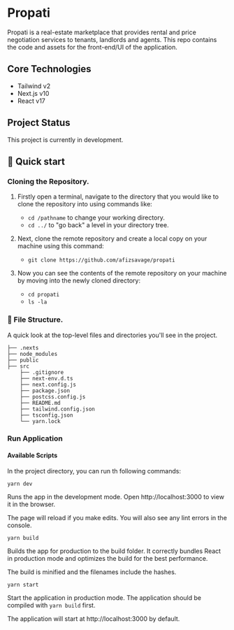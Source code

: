 # Propati

Propati is a real-estate marketplace that provides rental and price negotiation services to tenants, landlords and agents. This repo contains the code and assets for the front-end/UI of the application.

## Core Technologies

- Tailwind v2
- Next.js v10
- React v17

## Project Status

This project is currently in development.

## 🚀 Quick start

### Cloning the Repository.

1.  Firstly open a terminal, navigate to the directory that you would like to clone the repository into using commands like:

    - `cd /pathname` to change your working directory.
    - `cd ../` to "go back" a level in your directory tree.

2.  Next, clone the remote repository and create a local copy on your machine using this command:

    - `git clone https://github.com/afizsavage/propati`

3.  Now you can see the contents of the remote repository on your machine by moving into the newly cloned directory:

    - `cd propati`
    - `ls -la`

### 🧐 File Structure.

A quick look at the top-level files and directories you'll see in the project.

    ├── .nexts
    ├── node_modules
    ├── public
    ├── src
        ├── .gitignore
        ├── next-env.d.ts
        ├── next.config.js
        ├── package.json
        ├── postcss.config.js
        ├── README.md
        ├── tailwind.config.json
        ├── tsconfig.json
        └── yarn.lock

### Run Application

#### Available Scripts

In the project directory, you can run th following commands:

`yarn dev`

Runs the app in the development mode.
Open http://localhost:3000 to view it in the browser.

The page will reload if you make edits.
You will also see any lint errors in the console.

`yarn build`

Builds the app for production to the build folder.
It correctly bundles React in production mode and optimizes the build for the best performance.

The build is minified and the filenames include the hashes.

`yarn start`

Start the application in production mode. The application should be compiled with `yarn build` first.

The application will start at http://localhost:3000 by default.
